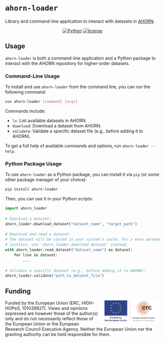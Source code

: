 # `ahorn-loader`

Library and command-line application to interact with datasets in [AHORN](https://ahorn.rwth-aachen.de/).

<div align="center">

[![Python](https://img.shields.io/badge/python-3.11+-blue)](https://www.python.org/)
[![license](https://badgen.net/github/license/netsci-rwth/ahorn-loader)](https://github.com/pyt-team/TopoNetX/blob/main/LICENSE)

</div>

## Usage

`ahorn-loader` is both a command-line application and a Python package to interact with the AHORN repository for higher-order datasets.

### Command-Line Usage

To install and use `ahorn-loader` from the command line, you can run the following command:

```bash
uvx ahorn-loader [command] [args]
```

Commands include:
- `ls`: List available datasets in AHORN.
- `download`: Download a dataset from AHORN.
- `validate`: Validate a specific dataset file (e.g., before adding it to AHORN).

To get a full help of available commands and options, run `ahorn-loader --help`.

### Python Package Usage

To use `ahorn-loader` as a Python package, you can install it via `pip` (or some other package manager of your choice):

```bash
pip install ahorn-loader
```

Then, you can use it in your Python scripts:

```python
import ahorn_loader

# Download a dataset:
ahorn_loader.download_dataset("dataset_name", "target_path")

# Download and read a dataset:
# The dataset will be stored in your system's cache. For a more permanent storage
# location, use `ahorn_loader.download_dataset` instead.
with ahorn_loader.read_dataset("dataset_name") as dataset:
    for line in dataset:
        ...

# Validate a specific dataset (e.g., before adding it to AHORN):
ahorn_loader.validate("path_to_dataset_file")
```

## Funding

<img align="right" width="200" src="https://raw.githubusercontent.com/netsci-rwth/ahorn/main/public/images/erc_logo.png">

Funded by the European Union (ERC, HIGH-HOPeS, 101039827).
Views and opinions expressed are however those of the author(s) only and do not necessarily reflect those of the European Union or the European Research Council Executive Agency.
Neither the European Union nor the granting authority can be held responsible for them.
